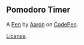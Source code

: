 Pomodoro Timer
--------------


A [Pen](http://codepen.io/AaronCButcher/pen/vNWrey) by [Aaron](http://codepen.io/AaronCButcher) on [CodePen](http://codepen.io/).

[License](http://codepen.io/AaronCButcher/pen/vNWrey/license).